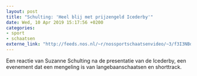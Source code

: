 ```yaml
---
layout: post
title: "Schulting: 'Heel blij met prijzengeld Icederby'"
date: Wed, 10 Apr 2019 15:17:56 +0200
categories: 
- sport 
- schaatsen 
externe_link: "http://feeds.nos.nl/~r/nossportschaatsenvideo/~3/f3I3NBdA12k/2279852"
---
```


Een reactie van Suzanne Schulting na de presentatie van de Icederby, een evenement dat een mengeling is van langebaanschaatsen en shorttrack.<img src="http://feeds.feedburner.com/~r/nossportschaatsenvideo/~4/f3I3NBdA12k" height="1" width="1" alt=""/>
